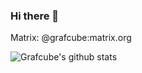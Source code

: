### Hi there 👋

Matrix: @grafcube:matrix.org

![Grafcube's github stats](https://github-readme-stats.vercel.app/api?username=Grafcube&show_icons=true&theme=onedark&count_private=true)
